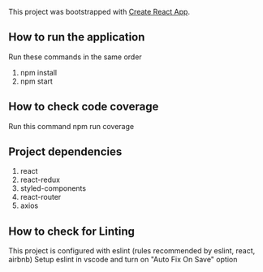 This project was bootstrapped with [Create React App](https://github.com/facebook/create-react-app).

## How to run the application
Run these commands in the same order
1. npm install
2. npm start

## How to check code coverage
Run this command
npm run coverage

## Project dependencies
1. react
2. react-redux
3. styled-components
4. react-router
5. axios

## How to check for Linting
This project is configured with eslint (rules recommended by eslint, react, airbnb)
Setup eslint in vscode and turn on "Auto Fix On Save" option

